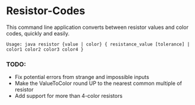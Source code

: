 # Resistor-Codes


This command line application converts between resistor values and color codes, quickly and easily.

```
Usage: java resistor {value | color} { resistance_value [tolerance] | color1 color2 color3 color4 }
```

### TODO:
* Fix potential errors from strange and impossible inputs
* Make the ValueToColor round UP to the nearest common multiple of resistor
* Add support for more than 4-color resistors
